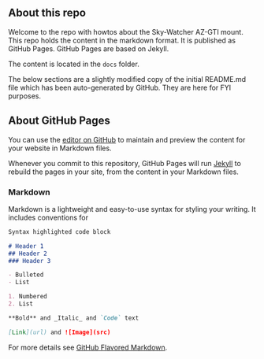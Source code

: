 ## About this repo

Welcome to the repo with howtos about the Sky-Watcher AZ-GTI mount. This repo holds the content in the markdown format. It is published as GitHub Pages. GitHub Pages are based on Jekyll.

The content is located in the `docs` folder.

The below sections are a slightly modified copy of the initial README.md file which has been auto-generated by GitHub. They are here for FYI purposes.

## About GitHub Pages

You can use the [editor on GitHub](https://github.com/minenko/skywatcher-az-gti-how-to/edit/master/README.md) to maintain and preview the content for your website in Markdown files.

Whenever you commit to this repository, GitHub Pages will run [Jekyll](https://jekyllrb.com/) to rebuild the pages in your site, from the content in your Markdown files.

### Markdown

Markdown is a lightweight and easy-to-use syntax for styling your writing. It includes conventions for

```markdown
Syntax highlighted code block

# Header 1
## Header 2
### Header 3

- Bulleted
- List

1. Numbered
2. List

**Bold** and _Italic_ and `Code` text

[Link](url) and ![Image](src)
```

For more details see [GitHub Flavored Markdown](https://guides.github.com/features/mastering-markdown/).
